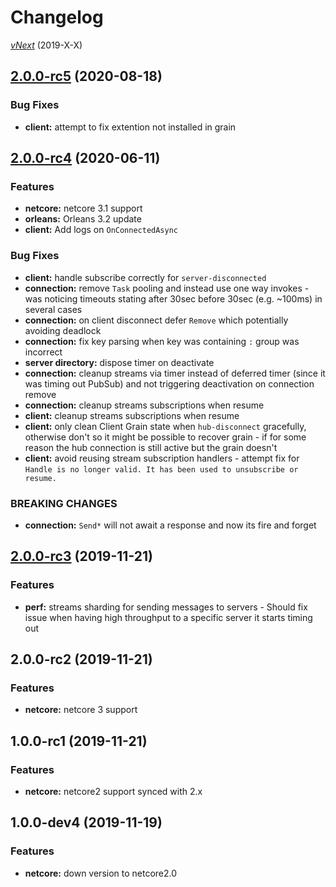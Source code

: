 # Changelog

[_vNext_](https://github.com/sketch7/SignalR.Orleans/compare/1.0.0...1.1.0) (2019-X-X)


## [2.0.0-rc5](https://github.com/sketch7/SignalR.Orleans/compare/2.0.0-rc4...2.0.0-rc5) (2020-08-18)

### Bug Fixes

- **client:** attempt to fix extention not installed in grain

## [2.0.0-rc4](https://github.com/sketch7/SignalR.Orleans/compare/2.0.0-rc3...2.0.0-rc4) (2020-06-11)

### Features

- **netcore:** netcore 3.1 support
- **orleans:** Orleans 3.2 update
- **client:** Add logs on `OnConnectedAsync`

### Bug Fixes

- **client:** handle subscribe correctly for `server-disconnected`
- **connection:** remove `Task` pooling and instead use one way invokes - was noticing timeouts stating after 30sec before 30sec (e.g. ~100ms) in several cases
- **connection:** on client disconnect defer `Remove` which potentially avoiding deadlock
- **connection:** fix key parsing when key was containing `:` group was incorrect
- **server directory:** dispose timer on deactivate
- **connection:** cleanup streams via timer instead of deferred timer (since it was timing out PubSub) and not triggering deactivation on connection remove
- **connection:** cleanup streams subscriptions when resume
- **client:** cleanup streams subscriptions when resume
- **client:** only clean Client Grain state when `hub-disconnect` gracefully, otherwise don't so it might be possible to recover grain - if for some reason the hub connection is still active but the grain doesn't
- **client:** avoid reusing stream subscription handlers - attempt fix for `Handle is no longer valid. It has been used to unsubscribe or resume.`

### BREAKING CHANGES

- **connection:** `Send*` will not await a response and now its fire and forget

## [2.0.0-rc3](https://github.com/sketch7/SignalR.Orleans/compare/2.0.0-rc2...2.0.0-rc3) (2019-11-21)

### Features

- **perf:** streams sharding for sending messages to servers - Should fix issue when having high throughput to a specific server it starts timing out

## 2.0.0-rc2 (2019-11-21)

### Features

- **netcore:** netcore 3 support

## 1.0.0-rc1 (2019-11-21)

### Features

- **netcore:** netcore2 support synced with 2.x

## 1.0.0-dev4 (2019-11-19)

### Features

- **netcore:** down version to netcore2.0